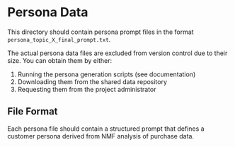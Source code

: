 # Persona Data

This directory should contain persona prompt files in the format `persona_topic_X_final_prompt.txt`.

The actual persona data files are excluded from version control due to their size.
You can obtain them by either:

1. Running the persona generation scripts (see documentation)
2. Downloading them from the shared data repository
3. Requesting them from the project administrator

## File Format

Each persona file should contain a structured prompt that defines a customer persona derived from NMF analysis of purchase data.
